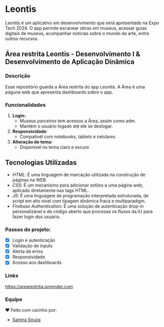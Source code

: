 # Leontis

Leontis é um aplicativo em desenvolvimento que será apresentado na Expo Tech 2024. O app permite escanear obras em museus, acessar guias digitais de museus, acompanhar notícias sobre o mundo da arte, entre outros recursos.

## Área restrita Leontis - Desenvolvimento I & Desenvolvimento de Aplicação Dinâmica

### Descrição

Esse repositório guarda a Área restrita do app Leontis.
A Área é uma páguna web que apresenta dashboards sobre o app.

### Funcionalidades

1. **Login:**
   - Museus parceiros tem acessos a Área, assim como adm.
   - Mantém o usuário logado até ele se deslogar.
2. **Responsividade**:
   - Compativél com notebooks, tablets e celulares
3. **Alteração de tema:**
   - Disponível no tema claro e escuro

## Tecnologias Utilizadas

- _HTML_: É uma linguagem de marcação utilizada na construção de páginas na WEB.
- _CSS_: É um mecanismo para adicionar estilos a uma página web, aplicado diretamente nas tags HTML.
- _JS_: É uma linguagem de programação interpretada estruturada, de script em alto nível com tipagem dinâmica fraca e multiparadigm.
- _Firebase Authentication_: É uma solução de autenticação drop-in personalizável e de código aberto que processa os fluxos da IU para fazer login dos usuário.

### Passos do projeto:

- [x] Login e autenticação
- [x] Validação de inputs
- [x] Alerta de erros
- [x] Responsividade
- [x] Acesso aos dashboards

### Links

https://arearestrita.onrender.com

### Equipe

❤️ Feito com carinho por:

- [Samira Souza](https://github.com/SamiraSouza07)
